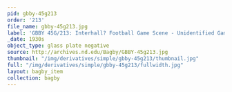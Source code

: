 ```yaml
---
pid: gbby-45g213
order: '213'
file_name: gbby-45g213.jpg
label: 'GBBY 45G/213: Interhall? Football Game Scene - Unidentified Game - c1930s'
_date: 1930s
object_type: glass plate negative
source: http://archives.nd.edu/Bagby/GBBY-45g213.jpg
thumbnail: "/img/derivatives/simple/gbby-45g213/thumbnail.jpg"
full: "/img/derivatives/simple/gbby-45g213/fullwidth.jpg"
layout: bagby_item
collection: bagby
---
```


